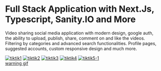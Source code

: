 # Full Stack Application with Next.Js, Typescript, Sanity.IO and More

Video sharing social media application with modern design, google auth, the ability to upload, publish, share, comment on and like the videos. Filtering by categories and advanced search functionalities. Profile pages, suggested accounts, custom responsive design and much more.



<a href="https://ibb.co/xSkKfrd"><img src="https://i.ibb.co/5W0XnJw/tiktik1.jpg" alt="tiktik1" border="0"></a>
<a href="https://ibb.co/3SnCfDk"><img src="https://i.ibb.co/wpfzJ9Y/tiktik2.jpg" alt="tiktik2" border="0"></a>
<a href="https://ibb.co/0yPrkDX"><img src="https://i.ibb.co/yFLqDfR/tiktik3.jpg" alt="tiktik3" border="0"></a>
<a href="https://ibb.co/zr7qCDj"><img src="https://i.ibb.co/W6Pm7jq/tiktik4.jpg" alt="tiktik4" border="0"></a>
<a href="https://ibb.co/YT1ddWf"><img src="https://i.ibb.co/Tq700TP/tiktik5-1.jpg" alt="tiktik5-1" border="0"></a><br /><a target='_blank' href='https://imgbb.com/'>warning gif</a>

